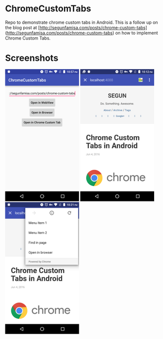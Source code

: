# ChromeCustomTabs
Repo to demonstrate chrome custom tabs in Android. This is a follow up on the blog post at [http://segunfamisa.com/posts/chrome-custom-tabs]
(http://segunfamisa.com/posts/chrome-custom-tabs) on how to implement Chrome Custom Tabs.

# Screenshots
<img src="/screenshots/app-home.png" width="240"> 

<img src="/screenshots/custom-action-button.png" width="240"> 

<img src="/screenshots/custom-menu-items.png" width="240"> 
